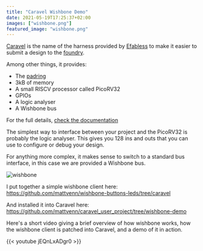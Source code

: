 ```yaml
---
title: "Caravel Wishbone Demo"
date: 2021-05-19T17:25:37+02:00
images: ["wishbone.png"]
featured_image: "wishbone.png"
---
```


[Caravel](/terminology/shuttle#caravel) is the name of the harness provided by [Efabless](https://efabless.com) to make it
easier to submit a design to the [foundry](/terminology/foundry).

Among other things, it provides:

* The [padring](/terminology/padring)
* 3kB of memory
* A small RISCV processor called PicoRV32
* GPIOs
* A logic analyser
* A Wishbone bus

For the full details, [check the documentation](https://caravel-harness.readthedocs.io/en/latest/?badge=latest)

The simplest way to interface between your project and the PicoRV32 is probably the logic analyser. This gives you 128 ins and outs that you
can use to configure or debug your design.

For anything more complex, it makes sense to switch to a standard bus interface, in this case we are provided a Wishbone bus.

![wishbone](/wishbone.png)

I put together a simple wishbone client here: https://github.com/mattvenn/wishbone-buttons-leds/tree/caravel

And installed it into Caravel here: https://github.com/mattvenn/caravel_user_project/tree/wishbone-demo

Here's a short video giving a brief overview of how wishbone works, how the wishbone client is patched into Caravel, and a demo of it in action.

{{< youtube jEQnLxADgr0 >}}
